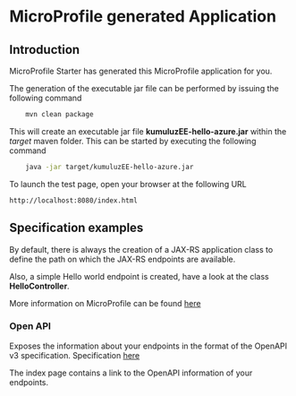 # MicroProfile generated Application

## Introduction

MicroProfile Starter has generated this MicroProfile application for you.

The generation of the executable jar file can be performed by issuing the following command

```bash
    mvn clean package
```

This will create an executable jar file **kumuluzEE-hello-azure.jar** within the _target_ maven folder. This can be started by executing the following command

```bash
    java -jar target/kumuluzEE-hello-azure.jar
```

To launch the test page, open your browser at the following URL

    http://localhost:8080/index.html

## Specification examples

By default, there is always the creation of a JAX-RS application class to define the path on which the JAX-RS endpoints are available.

Also, a simple Hello world endpoint is created, have a look at the class **HelloController**.

More information on MicroProfile can be found [here](https://microprofile.io/)

### Open API

Exposes the information about your endpoints in the format of the OpenAPI v3 specification. Specification [here](https://microprofile.io/project/eclipse/microprofile-open-api)

The index page contains a link to the OpenAPI information of your endpoints.
